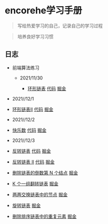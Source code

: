 # encorehe学习手册

> 写给热爱学习的自己，记录自己的学习过程

> 培养良好学习习惯



## 日志

- 前端算法练习
    
    - 2021/11/30  
        
        - [环形链表](https://leetcode-cn.com/problems/linked-list-cycle)  [代码](./leetcode刷题/141-环形链表.js) [掘金](https://juejin.cn/post/7037395473707548702/)
  
- 2021//12/1
- [环形链表II](https://leetcode-cn.com/problems/linked-list-cycle-ii)  [代码](./leetcode刷题/142-环形链表2.js) [掘金](https://juejin.cn/post/7037491295148834847/)

- 2021//12/2
- [快乐数](https://leetcode-cn.com/problems/happy-number)  [代码](./leetcode刷题/202-快乐数.js) [掘金](https://juejin.cn/post/7037493712833740831/)

- 2021//12/3
- [反转链表](https://leetcode-cn.com/problems/reverse-linked-list)  [代码](./leetcode刷题/206-反转链表.js) [掘金](https://juejin.cn/post/7037501393363533860/)
- [反转链表 II](https://leetcode-cn.com/problems/reverse-linked-list-ii)  [代码](./leetcode刷题/206-反转链表II.js) [掘金](https://juejin.cn/post/7037542455658430495//)



- [删除链表的倒数第 N 个结点](https://leetcode-cn.com/problems/remove-nth-node-from-end-of-list) [掘金](https://juejin.cn/post/7037541459381190686/)

- [K 个一组翻转链表](https://leetcode-cn.com/problems/reverse-nodes-in-k-group) [掘金](https://juejin.cn/post/7037569950126440456/)

- [两两交换链表中的节点](https://leetcode-cn.com/problems/swap-nodes-in-pairs) [掘金](https://juejin.cn/post/7061220442350026788/)

- [旋转链表](https://leetcode-cn.com/problems/rotate-list) [掘金](https://juejin.cn/post/7061223447770169351/)

- [删除排序链表中的重复元素](https://leetcode-cn.com/problems/remove-duplicates-from-sorted-list) [掘金](https://juejin.cn/post/7061223447770169351/)
